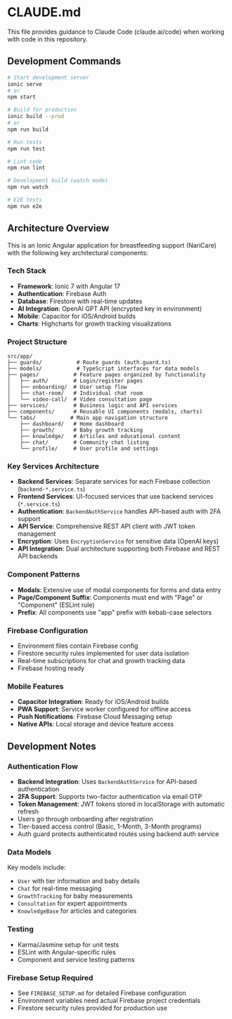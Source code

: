 # CLAUDE.md

This file provides guidance to Claude Code (claude.ai/code) when working with code in this repository.

## Development Commands

```bash
# Start development server
ionic serve
# or
npm start

# Build for production
ionic build --prod
# or
npm run build

# Run tests
npm run test

# Lint code
npm run lint

# Development build (watch mode)
npm run watch

# E2E tests
npm run e2e
```

## Architecture Overview

This is an Ionic Angular application for breastfeeding support (NariCare) with the following key architectural components:

### Tech Stack
- **Framework**: Ionic 7 with Angular 17
- **Authentication**: Firebase Auth
- **Database**: Firestore with real-time updates
- **AI Integration**: OpenAI GPT API (encrypted key in environment)
- **Mobile**: Capacitor for iOS/Android builds
- **Charts**: Highcharts for growth tracking visualizations

### Project Structure
```
src/app/
├── guards/           # Route guards (auth.guard.ts)
├── models/           # TypeScript interfaces for data models
├── pages/           # Feature pages organized by functionality
│   ├── auth/        # Login/register pages
│   ├── onboarding/  # User setup flow
│   ├── chat-room/   # Individual chat room
│   └── video-call/  # Video consultation page
├── services/        # Business logic and API services
├── components/      # Reusable UI components (modals, charts)
└── tabs/           # Main app navigation structure
    ├── dashboard/   # Home dashboard
    ├── growth/      # Baby growth tracking
    ├── knowledge/   # Articles and educational content
    ├── chat/        # Community chat listing
    └── profile/     # User profile and settings
```

### Key Services Architecture
- **Backend Services**: Separate services for each Firebase collection (`backend-*.service.ts`)
- **Frontend Services**: UI-focused services that use backend services (`*.service.ts`)
- **Authentication**: `BackendAuthService` handles API-based auth with 2FA support
- **API Service**: Comprehensive REST API client with JWT token management
- **Encryption**: Uses `EncryptionService` for sensitive data (OpenAI keys)
- **API Integration**: Dual architecture supporting both Firebase and REST API backends

### Component Patterns
- **Modals**: Extensive use of modal components for forms and data entry
- **Page/Component Suffix**: Components must end with "Page" or "Component" (ESLint rule)
- **Prefix**: All components use "app" prefix with kebab-case selectors

### Firebase Configuration
- Environment files contain Firebase config
- Firestore security rules implemented for user data isolation
- Real-time subscriptions for chat and growth tracking data
- Firebase hosting ready

### Mobile Features
- **Capacitor Integration**: Ready for iOS/Android builds
- **PWA Support**: Service worker configured for offline access
- **Push Notifications**: Firebase Cloud Messaging setup
- **Native APIs**: Local storage and device feature access

## Development Notes

### Authentication Flow
- **Backend Integration**: Uses `BackendAuthService` for API-based authentication
- **2FA Support**: Supports two-factor authentication via email OTP
- **Token Management**: JWT tokens stored in localStorage with automatic refresh
- Users go through onboarding after registration
- Tier-based access control (Basic, 1-Month, 3-Month programs)
- Auth guard protects authenticated routes using backend auth service

### Data Models
Key models include:
- `User` with tier information and baby details
- `Chat` for real-time messaging
- `GrowthTracking` for baby measurements
- `Consultation` for expert appointments
- `KnowledgeBase` for articles and categories

### Testing
- Karma/Jasmine setup for unit tests
- ESLint with Angular-specific rules
- Component and service testing patterns

### Firebase Setup Required
- See `FIREBASE_SETUP.md` for detailed Firebase configuration
- Environment variables need actual Firebase project credentials
- Firestore security rules provided for production use